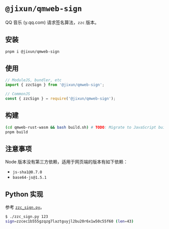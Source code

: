 # `@jixun/qmweb-sign`

QQ 音乐 (y.qq.com) 请求签名算法，`zzc` 版本。

## 安装

```bash
pnpm i @jixun/qmweb-sign
```

## 使用

```js
// ModuleJS, bundler, etc
import { zzcSign } from '@jixun/qmweb-sign';

// CommonJS
const { zzcSign } = require('@jixun/qmweb-sign');
```

## 构建

```bash
(cd qmweb-rust-wasm && bash build.sh) # TODO: Migrate to JavaScript build tools
pnpm build
```

## 注意事项

Node 版本没有第三方依赖，适用于网页端的版本有如下依赖：

- `js-sha1@0.7.0`
- `base64-js@1.5.1`

## Python 实现

参考 [`zzc_sign.py`](./zzc_sign.py)。

```bash
$ ./zzc_sign.py 123
sign=zzcec1b555gzqzg7laztguyjl2bu20r6x1w50c55f60 (len=43)
```
